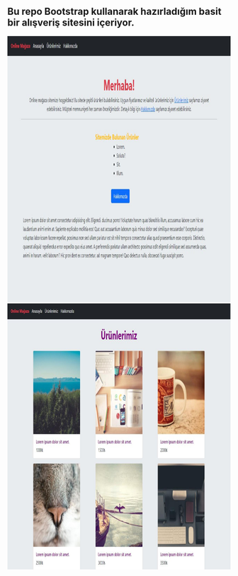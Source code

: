 ## Bu repo Bootstrap kullanarak hazırladığım basit bir alışveriş sitesini içeriyor.

<img src="https://raw.githubusercontent.com/burcaktezcan/Simple-shopping-site-with-Bootstrap/main/Shopping%20Site/index%20image.JPG" alt="Anasayfa" width="600" height="600">
<img src="https://raw.githubusercontent.com/burcaktezcan/Simple-shopping-site-with-Bootstrap/main/Shopping%20Site/products%20image.JPG" alt="Ürünler" width="600" height="600">
